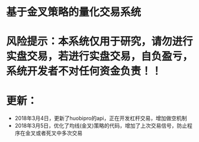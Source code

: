 # 基于金叉策略的量化交易系统
# 风险提示：本系统仅用于研究，请勿进行实盘交易，若进行实盘交易，自负盈亏，系统开发者不对任何资金负责！！
# 更新：
- 2018年3月4日，更新了huobipro的api，正在开发杠杆交易，增加做空机制
- 2018年3月5日，优化了均线(金叉)策略的代码，增加了上次交易信号，防止程序在金叉或者死叉中多次交易